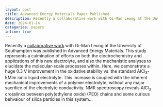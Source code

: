 ```yaml
---
layout: post
title: Advanced Energy Materials Paper Published
description: Recently a collaborative work with Oi-Man Leung at the Unversity of Southampton was published in Advanced Energy Materials. This study represents a culmination of efforts on both the electrochemistry and applications of this new electrolyte, and also the mechanistic analyses to elucidate the molecular-scale processes within. Here, we demonstrate a huge 0.3 V improvement in the oxidative stability vs. the standard chloroaluminate ionic liquid electrolyte. This increase is coupled with the inherent mechanical improvements of a polymer electrolyte, without any major sacrifice of the electrolyte conductivity. NMR spectroscopy reveals aluminium chloride crosslinks between poly(ethylene oxide) (PEO) chains and some curious behvaiour of silica particles in this system...
date: 2024-01-14
categories: papers
inline: true
---
```


Recently a [collaborative work](https://onlinelibrary.wiley.com/doi/full/10.1002/aenm.202303285) with Oi-Man Leung at the Unversity of Southampton was published in Advanced Energy Materials. This study represents a culmination of efforts on both the electrochemistry and applications of this new electrolyte, and also the mechanistic analyses to elucidate the molecular-scale processes within. Here, we demonstrate a huge 0.3 V improvement in the oxidative stability vs. the standard AlCl<sub>3</sub>-EMIm ionic liquid electrolyte. This increase is coupled with the inherent mechanical improvements of a polymer electrolyte, without any major sacrifice of the electrolyte conductivity. NMR spectroscopy reveals AlCl<sub>3</sub> crosslinks between poly(ethylene oxide) (PEO) chains and some curious behvaiour of silica particles in this system...
